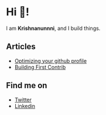 # Hi 👋!  
I am **Krishnanunnni**, and I build things.

## Articles
* [Optimizing your github profile](https://krishnanunnir.github.io/optimizing-github/)  
* [Building First Contrib](https://krishnanunnir.github.io/firstcontrib/)

## Find me on  
* [Twitter](https://twitter.com/krishnanunni97)
* [Linkedin](https://www.linkedin.com/in/krishnanunnir/)
